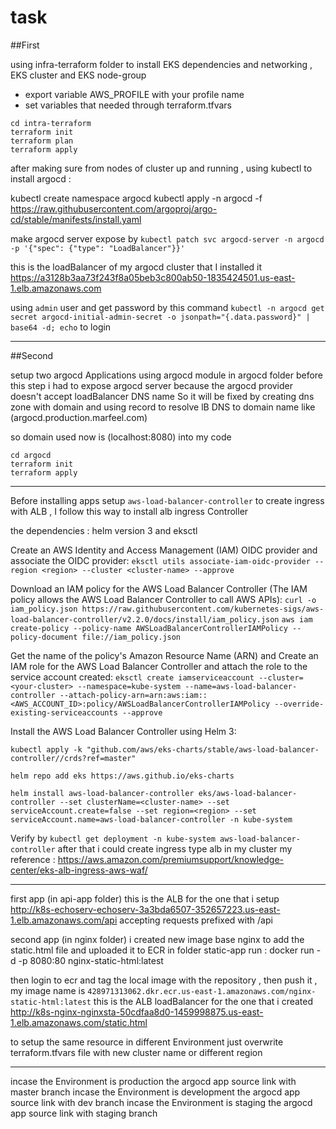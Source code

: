 # task
##First

using infra-terraform folder to install EKS dependencies and networking , EKS cluster and EKS node-group
- export variable AWS_PROFILE with your profile name
- set variables that needed through terraform.tfvars

```
cd intra-terraform
terraform init
terraform plan
terraform apply
```

after making sure from nodes of cluster up and running , using kubectl to install argocd :

kubectl create namespace argocd
kubectl apply -n argocd -f https://raw.githubusercontent.com/argoproj/argo-cd/stable/manifests/install.yaml

make argocd server expose by `kubectl patch svc argocd-server -n argocd -p '{"spec": {"type": "LoadBalancer"}}'`

this is the loadBalancer of my argocd cluster that I installed it
https://a3128b3aa73f243f8a05beb3c800ab50-1835424501.us-east-1.elb.amazonaws.com

using `admin` user and get password by this command `kubectl -n argocd get secret argocd-initial-admin-secret -o jsonpath="{.data.password}" | base64 -d; echo` to login


---------------------------------------------------------------------------------
##Second

setup two argocd Applications using argocd module in argocd folder
before this step i had to expose argocd server because the argocd provider doesn't accept loadBalancer DNS name
So it will be fixed by creating dns zone with domain and using record to resolve lB DNS to domain name like (argocd.production.marfeel.com)

so domain used now is (localhost:8080) into my code
```
cd argocd
terraform init
terraform apply
```
---------------------------------------------------------------------------------------------------------------------

Before installing apps setup `aws-load-balancer-controller` to create ingress with ALB , I follow this way to install alb ingress Controller

the dependencies : helm version 3 and eksctl

Create an AWS Identity and Access Management (IAM) OIDC provider and associate the OIDC provider:
 `eksctl utils associate-iam-oidc-provider --region <region> --cluster <cluster-name> --approve`

Download an IAM policy for the AWS Load Balancer Controller (The IAM policy allows the AWS Load Balancer Controller to call AWS APIs):
 `curl -o iam_policy.json https://raw.githubusercontent.com/kubernetes-sigs/aws-load-balancer-controller/v2.2.0/docs/install/iam_policy.json`
 `aws iam create-policy --policy-name AWSLoadBalancerControllerIAMPolicy --policy-document file://iam_policy.json`

Get the name of the policy's Amazon Resource Name (ARN) and Create an IAM role for the AWS Load Balancer Controller and attach the role to the service account created:
`eksctl create iamserviceaccount --cluster=<your-cluster> --namespace=kube-system --name=aws-load-balancer-controller --attach-policy-arn=arn:aws:iam::<AWS_ACCOUNT_ID>:policy/AWSLoadBalancerControllerIAMPolicy --override-existing-serviceaccounts --approve`

Install the AWS Load Balancer Controller using Helm 3:
```
kubectl apply -k "github.com/aws/eks-charts/stable/aws-load-balancer-controller//crds?ref=master"

helm repo add eks https://aws.github.io/eks-charts

helm install aws-load-balancer-controller eks/aws-load-balancer-controller --set clusterName=<cluster-name> --set serviceAccount.create=false --set region=<region> --set serviceAccount.name=aws-load-balancer-controller -n kube-system
```

Verify by `kubectl get deployment -n kube-system aws-load-balancer-controller`
after that i could create ingress type alb in my cluster
my reference  :  https://aws.amazon.com/premiumsupport/knowledge-center/eks-alb-ingress-aws-waf/

__________________________________________________________________________________________________________________________

first app (in api-app folder) this is the ALB for the one that i setup http://k8s-echoserv-echoserv-3a3bda6507-352657223.us-east-1.elb.amazonaws.com/api
accepting requests prefixed with /api


second app (in nginx folder) i created new image base nginx to add the static.html file and uploaded it to ECR
in folder static-app run :
docker run -d -p 8080:80 nginx-static-html:latest

then login to ecr and tag the local image with the repository , then push it , my image name is `428971313062.dkr.ecr.us-east-1.amazonaws.com/nginx-static-html:latest`
this is the ALB loadBalancer for the one that i created http://k8s-nginx-nginxsta-50cdfaa8d0-1459998875.us-east-1.elb.amazonaws.com/static.html



to setup the same resource in different Environment just overwrite terraform.tfvars file with new cluster name or different region    

------------------------------------------------------------------------------------------------------
incase the Environment is production the argocd app source link with master branch
incase the Environment is development the argocd app source link with dev branch
incase the Environment is staging the argocd app source link with staging branch
